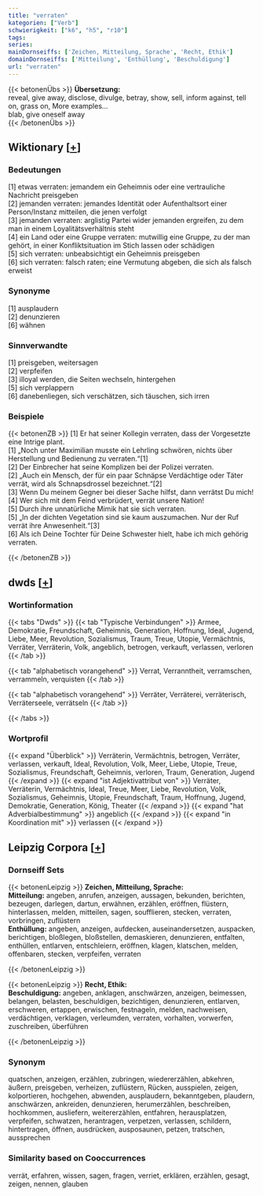 ```yaml
---
title: "verraten"
kategorien: ["Verb"]
schwierigkeit: ["k6", "h5", "r10"]
tags:
series:
mainDornseiffs: ['Zeichen, Mitteilung, Sprache', 'Recht, Ethik']
domainDornseiffs: ['Mitteilung', 'Enthüllung', 'Beschuldigung']
url: "verraten"
---
```


{{< betonenÜbs >}}
**Übersetzung:**  
reveal, give away, disclose, divulge, betray, show, sell, inform against, tell  on, grass on, More examples...  
blab, give oneself away  
{{< /betonenÜbs >}}

## Wiktionary [[+](https://de.wiktionary.org/wiki/verraten)]

### Bedeutungen
[1] etwas verraten: jemandem ein Geheimnis oder eine vertrauliche Nachricht preisgeben  
[2] jemanden verraten: jemandes Identität oder Aufenthaltsort einer Person/Instanz mitteilen, die jenen verfolgt  
[3] jemanden verraten: arglistig Partei wider jemanden ergreifen, zu dem man in einem Loyalitätsverhältnis steht  
[4] ein Land oder eine Gruppe verraten: mutwillig eine Gruppe, zu der man gehört, in einer Konfliktsituation im Stich lassen oder schädigen  
[5] sich verraten: unbeabsichtigt ein Geheimnis preisgeben  
[6] sich verraten: falsch raten; eine Vermutung abgeben, die sich als falsch erweist  

### Synonyme
[1] ausplaudern  
[2] denunzieren  
[6] wähnen  

### Sinnverwandte
[1] preisgeben, weitersagen  
[2] verpfeifen  
[3] illoyal werden, die Seiten wechseln, hintergehen  
[5] sich verplappern  
[6] danebenliegen, sich verschätzen, sich täuschen, sich irren  

### Beispiele
{{< betonenZB >}}
[1] Er hat seiner Kollegin verraten, dass der Vorgesetzte eine Intrige plant.  
[1] „Noch unter Maximilian musste ein Lehrling schwören, nichts über Herstellung und Bedienung zu verraten.“[1]  
[2] Der Einbrecher hat seine Komplizen bei der Polizei verraten.  
[2] „Auch ein Mensch, der für ein paar Schnäpse Verdächtige oder Täter verrät, wird als Schnapsdrossel bezeichnet.“[2]  
[3] Wenn Du meinem Gegner bei dieser Sache hilfst, dann verrätst Du mich!  
[4] Wer sich mit dem Feind verbrüdert, verrät unsere Nation!  
[5] Durch ihre unnatürliche Mimik hat sie sich verraten.  
[5] „In der dichten Vegetation sind sie kaum auszumachen. Nur der Ruf verrät ihre Anwesenheit.“[3]  
[6] Als ich Deine Tochter für Deine Schwester hielt, habe ich mich gehörig verraten.  

{{< /betonenZB >}}


## dwds [[+](https://www.dwds.de/wb/verraten)]

### Wortinformation
{{< tabs "Dwds" >}}
{{< tab "Typische Verbindungen" >}}
Armee, Demokratie, Freundschaft, Geheimnis, Generation, Hoffnung, Ideal, Jugend, Liebe, Meer, Revolution, Sozialismus, Traum, Treue, Utopie, Vermächtnis, Verräter, Verräterin, Volk, angeblich, betrogen, verkauft, verlassen, verloren
{{< /tab >}}

{{< tab "alphabetisch vorangehend" >}}
Verrat, Verranntheit, verramschen, verrammeln, verquisten
{{< /tab >}}

{{< tab "alphabetisch vorangehend" >}}
Verräter, Verräterei, verräterisch, Verräterseele, verrätseln
{{< /tab >}}

{{< /tabs >}}

### Wortprofil
{{< expand "Überblick" >}} Verräterin, Vermächtnis, betrogen, Verräter, verlassen, verkauft, Ideal, Revolution, Volk, Meer, Liebe, Utopie, Treue, Sozialismus, Freundschaft, Geheimnis, verloren, Traum, Generation, Jugend {{< /expand >}}
{{< expand "ist Adjektivattribut von" >}} Verräter, Verräterin, Vermächtnis, Ideal, Treue, Meer, Liebe, Revolution, Volk, Sozialismus, Geheimnis, Utopie, Freundschaft, Traum, Hoffnung, Jugend, Demokratie, Generation, König, Theater {{< /expand >}}
{{< expand "hat Adverbialbestimmung" >}} angeblich {{< /expand >}}
{{< expand "in Koordination mit" >}} verlassen {{< /expand >}}

## Leipzig Corpora [[+](https://corpora.uni-leipzig.de/en/res?word=verraten&corpusId=deu_newscrawl-public_2018)]

### Dornseiff Sets
{{< betonenLeipzig >}}
**Zeichen, Mitteilung, Sprache:**  
**Mitteilung:** angeben, anrufen, anzeigen, aussagen, bekunden, berichten, bezeugen, darlegen, dartun, erwähnen, erzählen, eröffnen, flüstern, hinterlassen, melden, mitteilen, sagen, soufflieren, stecken, verraten, vorbringen, zuflüstern  
**Enthüllung:** angeben, anzeigen, aufdecken, auseinandersetzen, auspacken, berichtigen, bloßlegen, bloßstellen, demaskieren, denunzieren, entfalten, enthüllen, entlarven, entschleiern, eröffnen, klagen, klatschen, melden, offenbaren, stecken, verpfeifen, verraten  

{{< /betonenLeipzig >}}


{{< betonenLeipzig >}}
**Recht, Ethik:**  
**Beschuldigung:** angeben, anklagen, anschwärzen, anzeigen, beimessen, belangen, belasten, beschuldigen, bezichtigen, denunzieren, entlarven, erschweren, ertappen, erwischen, festnageln, melden, nachweisen, verdächtigen, verklagen, verleumden, verraten, vorhalten, vorwerfen, zuschreiben, überführen  

{{< /betonenLeipzig >}}

### Synonym
quatschen, anzeigen, erzählen, zubringen, wiedererzählen, abkehren, äußern, preisgeben, verheizen, zuflüstern, Rücken, ausspielen, zeigen, kolportieren, hochgehen, abwenden, ausplaudern, bekanntgeben, plaudern, anschwärzen, ankreiden, denunzieren, herumerzählen, beschreiben, hochkommen, ausliefern, weitererzählen, entfahren, herausplatzen, verpfeifen, schwatzen, herantragen, verpetzen, verlassen, schildern, hintertragen, öffnen, ausdrücken, ausposaunen, petzen, tratschen, aussprechen


### Similarity based on Cooccurrences
verrät, erfahren, wissen, sagen, fragen, verriet, erklären, erzählen, gesagt, zeigen, nennen, glauben

